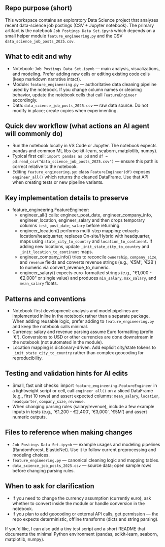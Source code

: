 ## Repo purpose (short)
This workspace contains an exploratory Data Science project that analyzes recent data-science job postings (CSV + Jupyter notebook). The primary artifact is the notebook `Job Postings Data Set.ipynb` which depends on a small helper module `feature_engineering.py` and the CSV `data_science_job_posts_2025.csv`.

## What to edit and why
- Notebook: `Job Postings Data Set.ipynb` — main analysis, visualizations, and modeling. Prefer adding new cells or editing existing code cells (keep markdown narrative intact).
- Module: `feature_engineering.py` — authoritative data cleaning pipeline used by the notebook. If you change column names or cleaning behavior, update the notebook cells that call `FeatureEngineer` accordingly.
- Data: `data_science_job_posts_2025.csv` — raw data source. Do not modify in place; create copies when experimenting.

## Quick dev workflow (what actions an AI agent will commonly do)
- Run the notebook locally in VS Code or Jupyter. The notebook expects pandas and common ML libs (scikit-learn, seaborn, matplotlib, numpy).
- Typical first cell: `import pandas as pd` and `df = pd.read_csv("data_science_job_posts_2025.csv")` — ensure this path is correct relative to the notebook.
- Editing `feature_engineering.py`: class `FeatureEngineer(df)` exposes `engineer_all()` which returns the cleaned DataFrame. Use that API when creating tests or new pipeline variants.

## Key implementation details to preserve
- feature_engineering.FeatureEngineer:
  - engineer_all() calls: engineer_post_date, engineer_company_info, engineer_location, engineer_salary and then drops temporary columns `test`, `post_date`, `salary` before returning.
  - engineer_location() performs multi-step mapping: extracts location/headquarter, replaces On-site/Hybrid with headquarter, maps using `state_city_to_country` and `location_to_continent`. If adding new locations, update `_init_state_city_to_country` and `_init_location_to_continent` maps.
  - engineer_company_info() tries to reconcile `ownership`, `company_size`, and `revenue` fields and converts revenue strings (e.g., '€5M', '€2B') to numeric via convert_revenue_to_numeric.
  - engineer_salary() expects euro-formatted strings (e.g., "€1,000 - €2,000" or single value) and produces `min_salary`, `max_salary`, and `mean_salary` floats.

## Patterns and conventions
- Notebook-first development: analysis and model pipelines are implemented inline in the notebook rather than a separate package. When adding reusable logic, prefer adding to `feature_engineering.py` and keep the notebook calls minimal.
- Currency: salary and revenue parsing assume Euro formatting (prefix '€'). Conversions to USD or other currencies are done downstream in the notebook (not automated in the module).
- Location mapping is dictionary-driven. Add explicit city/state tokens to `_init_state_city_to_country` rather than complex geocoding for reproducibility.

## Testing and validation hints for AI edits
- Small, fast unit checks: import `feature_engineering.FeatureEngineer` in a lightweight script or cell, call `engineer_all()` on a sliced DataFrame (e.g., first 10 rows) and assert expected columns: `mean_salary`, `location`, `headquarter`, `company_size`, `revenue`.
- When changing parsing rules (salary/revenue), include a few example inputs in tests (e.g., '€1,200 - €2,400', '€3,000', '€5M') and assert numeric outputs.

## Files to reference when making changes
- `Job Postings Data Set.ipynb` — example usages and modeling pipelines (RandomForest, ElasticNet). Use it to follow current preprocessing and modeling choices.
- `feature_engineering.py` — canonical cleaning logic and mapping tables.
- `data_science_job_posts_2025.csv` — source data; open sample rows before changing parsing rules.

## When to ask for clarification
- If you need to change the currency assumption (currently euro), ask whether to convert inside the module or handle conversion in the notebook.
- If you plan to add geocoding or external API calls, get permission — the repo expects deterministic, offline transforms (dicts and string parsing).

If you'd like, I can also add a tiny test script and a short README that documents the minimal Python environment (pandas, scikit-learn, seaborn, matplotlib, numpy).
